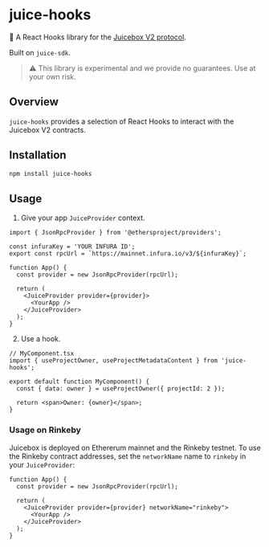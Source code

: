 # juice-hooks

🧃 A React Hooks library for the
[Juicebox V2 protocol](https://github.com/jbx-protocol/juice-contracts-v2).

Built on `juice-sdk`.

> ⚠️ This library is experimental and we provide no guarantees. Use at your own
> risk.

## Overview

`juice-hooks` provides a selection of React Hooks to interact with the Juicebox
V2 contracts.

## Installation

```bash
npm install juice-hooks
```

## Usage

1. Give your app `JuiceProvider` context.

```tsx
import { JsonRpcProvider } from '@ethersproject/providers';

const infuraKey = 'YOUR INFURA ID';
export const rpcUrl = `https://mainnet.infura.io/v3/${infuraKey}`;

function App() {
  const provider = new JsonRpcProvider(rpcUrl);

  return (
    <JuiceProvider provider={provider}>
      <YourApp />
    </JuiceProvider>
  );
}
```

2. Use a hook.

```tsx
// MyComponent.tsx
import { useProjectOwner, useProjectMetadataContent } from 'juice-hooks';

export default function MyComponent() {
  const { data: owner } = useProjectOwner({ projectId: 2 });

  return <span>Owner: {owner}</span>;
}
```

### Usage on Rinkeby

Juicebox is deployed on Ethererum mainnet and the Rinkeby testnet. To use the
Rinkeby contract addresses, set the `networkName` name to `rinkeby` in your `JuiceProvider`:

```tsx
function App() {
  const provider = new JsonRpcProvider(rpcUrl);

  return (
    <JuiceProvider provider={provider} networkName="rinkeby">
      <YourApp />
    </JuiceProvider>
  );
}
```
